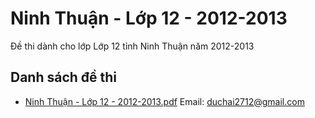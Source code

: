 # Ninh Thuận - Lớp 12 - 2012-2013

Đề thi dành cho lớp Lớp 12 tỉnh Ninh Thuận năm 2012-2013

## Danh sách đề thi

- [Ninh Thuận - Lớp 12 - 2012-2013.pdf](Ninh%20Thuận%20-%20Lớp%2012%20-%202012-2013.pdf)
Email: duchai2712@gmail.com

